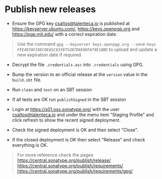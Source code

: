 # Publish new releases

* Ensure the GPG key csaltos@talenteca.io is published at <https://keyserver.ubuntu.com/>, <https://keys.openpgp.org> and <https://pgp.mit.edu/> with a correct expiration date.

> Use the command `gpg --keyserver keys.openpgp.org --send-keys FFE4D7AF28EC0EA5C8338752B7D6E88FA79E18BD` to upload and update a new expiration date if required.

* Decrypt the file `.credentials.asc` into `.credentials` using GPG.

* Bump the version to an official release at the `version` value in the `build.sbt` file.

* Run `clean` and `test` on an SBT session

* If all tests are OK run `publishSigned` in the SBT session

* Login at <https://s01.oss.sonatype.org/> with the user csaltos@talenteca.io and under the menu item "Staging Profile" and click refresh to show the recent signed deployment.

* Check the signed deployment is OK and then select "Close".

* If the closed deployment is OK then select "Release" and check everything is OK.

> For more reference check the pages <https://central.sonatype.org/publish/release/> <https://central.sonatype.org/publish/requirements/> <https://central.sonatype.org/publish/requirements/gpg/>